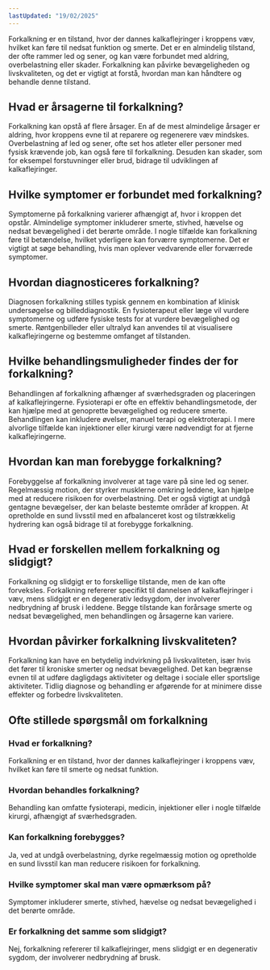 ```yaml
---
lastUpdated: "19/02/2025"
---
```


Forkalkning er en tilstand, hvor der dannes kalkaflejringer i kroppens væv, hvilket kan føre til nedsat funktion og smerte. Det er en almindelig tilstand, der ofte rammer led og sener, og kan være forbundet med aldring, overbelastning eller skader. Forkalkning kan påvirke bevægeligheden og livskvaliteten, og det er vigtigt at forstå, hvordan man kan håndtere og behandle denne tilstand.

## Hvad er årsagerne til forkalkning?

Forkalkning kan opstå af flere årsager. En af de mest almindelige årsager er aldring, hvor kroppens evne til at reparere og regenerere væv mindskes. Overbelastning af led og sener, ofte set hos atleter eller personer med fysisk krævende job, kan også føre til forkalkning. Desuden kan skader, som for eksempel forstuvninger eller brud, bidrage til udviklingen af kalkaflejringer.

## Hvilke symptomer er forbundet med forkalkning?

Symptomerne på forkalkning varierer afhængigt af, hvor i kroppen det opstår. Almindelige symptomer inkluderer smerte, stivhed, hævelse og nedsat bevægelighed i det berørte område. I nogle tilfælde kan forkalkning føre til betændelse, hvilket yderligere kan forværre symptomerne. Det er vigtigt at søge behandling, hvis man oplever vedvarende eller forværrede symptomer.

## Hvordan diagnosticeres forkalkning?

Diagnosen forkalkning stilles typisk gennem en kombination af klinisk undersøgelse og billeddiagnostik. En fysioterapeut eller læge vil vurdere symptomerne og udføre fysiske tests for at vurdere bevægelighed og smerte. Røntgenbilleder eller ultralyd kan anvendes til at visualisere kalkaflejringerne og bestemme omfanget af tilstanden.

## Hvilke behandlingsmuligheder findes der for forkalkning?

Behandlingen af forkalkning afhænger af sværhedsgraden og placeringen af kalkaflejringerne. Fysioterapi er ofte en effektiv behandlingsmetode, der kan hjælpe med at genoprette bevægelighed og reducere smerte. Behandlingen kan inkludere øvelser, manuel terapi og elektroterapi. I mere alvorlige tilfælde kan injektioner eller kirurgi være nødvendigt for at fjerne kalkaflejringerne.

## Hvordan kan man forebygge forkalkning?

Forebyggelse af forkalkning involverer at tage vare på sine led og sener. Regelmæssig motion, der styrker musklerne omkring leddene, kan hjælpe med at reducere risikoen for overbelastning. Det er også vigtigt at undgå gentagne bevægelser, der kan belaste bestemte områder af kroppen. At opretholde en sund livsstil med en afbalanceret kost og tilstrækkelig hydrering kan også bidrage til at forebygge forkalkning.

## Hvad er forskellen mellem forkalkning og slidgigt?

Forkalkning og slidgigt er to forskellige tilstande, men de kan ofte forveksles. Forkalkning refererer specifikt til dannelsen af kalkaflejringer i væv, mens slidgigt er en degenerativ ledsygdom, der involverer nedbrydning af brusk i leddene. Begge tilstande kan forårsage smerte og nedsat bevægelighed, men behandlingen og årsagerne kan variere.

## Hvordan påvirker forkalkning livskvaliteten?

Forkalkning kan have en betydelig indvirkning på livskvaliteten, især hvis det fører til kroniske smerter og nedsat bevægelighed. Det kan begrænse evnen til at udføre dagligdags aktiviteter og deltage i sociale eller sportslige aktiviteter. Tidlig diagnose og behandling er afgørende for at minimere disse effekter og forbedre livskvaliteten.

## Ofte stillede spørgsmål om forkalkning

### Hvad er forkalkning?

Forkalkning er en tilstand, hvor der dannes kalkaflejringer i kroppens væv, hvilket kan føre til smerte og nedsat funktion.

### Hvordan behandles forkalkning?

Behandling kan omfatte fysioterapi, medicin, injektioner eller i nogle tilfælde kirurgi, afhængigt af sværhedsgraden.

### Kan forkalkning forebygges?

Ja, ved at undgå overbelastning, dyrke regelmæssig motion og opretholde en sund livsstil kan man reducere risikoen for forkalkning.

### Hvilke symptomer skal man være opmærksom på?

Symptomer inkluderer smerte, stivhed, hævelse og nedsat bevægelighed i det berørte område.

### Er forkalkning det samme som slidgigt?

Nej, forkalkning refererer til kalkaflejringer, mens slidgigt er en degenerativ sygdom, der involverer nedbrydning af brusk.
